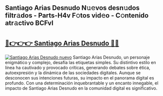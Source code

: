 ## Santiago Arias Desnudo N𝚞𝚎vos desn𝚞dos filtr𝚊dos - Parts-H4v F𝚘tos vid𝚎o - C𝚘ntenido atr𝚊ctivo BCFvl

# <h2><a href="http://mb9u2g.tromn.icu/?c=Santiago+Arias+Desnudo">🔗👉👉👉 Santiago Arias Desnudo 🔗🔗</a></h2>

[![Santiago Arias Desnudo nuevo](https://i.imgur.com/pEAQMta.gif)](http://mb9u2g.tromn.icu/?c=Santiago+Arias+Desnudo)
Santiago Arias Desnudo, un personaje enigmático y complejo, desafía las etiquetas simples. Su distintivo estilo en línea ha cautivado y provocado críticas, generando debates sobre ética, autoexpresión y la dinámica de las sociedades digitales. Aunque se desconocen sus intenciones futuras, su impacto en el panorama digital es profundo. Con una determinación inquebrantable y un encanto innegable, el impacto de Santiago Arias Desnudo en la comunidad digital es significativo.
